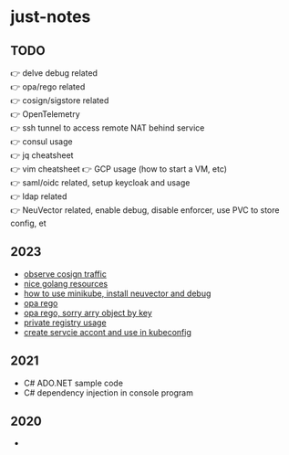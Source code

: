 # just-notes

## TODO
👉 delve debug related   
👉 opa/rego related   
👉 cosign/sigstore related   
👉 OpenTelemetry   
👉 ssh tunnel to access remote NAT behind service  
👉 consul usage     
👉 jq cheatsheet   
👉 vim cheatsheet 
👉 GCP usage (how to start a VM, etc)   
👉 saml/oidc related, setup keycloak and usage   
👉 ldap related   
👉 NeuVector related, enable debug, disable enforcer, use PVC to store config, et

## 2023
- [observe cosign traffic](./2023/cosign-traffic.md)
- [nice golang resources](./2023/golang-part1.md)
- [how to use minikube, install neuvector and debug](./2023/minikube-howto.md)
- [opa rego](./2023/opa-rego.md)
- [opa rego, sorry arry object by key](./2023/opa-rego-sort-by-array-object.md)
- [private registry usage](./2023/private-registry.md)
- [create servcie accont and use in kubeconfig](./2023/serviceaccount-kubeconfig.md)


## 2021
- C# ADO.NET sample code
- C# dependency injection in console program

## 2020
- 